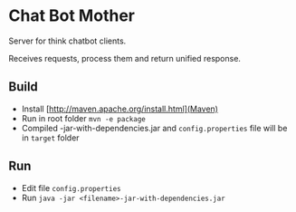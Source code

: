 # Chat Bot Mother

 Server for think chatbot clients.

 Receives requests, process them and return unified response.

## Build
- Install [http://maven.apache.org/install.html](Maven)
- Run in root folder `mvn -e package`
- Compiled <filename>-jar-with-dependencies.jar and `config.properties` file will be in `target` folder

## Run
- Edit file `config.properties`
- Run `java -jar <filename>-jar-with-dependencies.jar`
